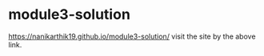 # module3-solution
https://nanikarthik19.github.io/module3-solution/
visit the site by the above link.

